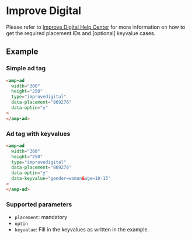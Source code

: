 <!---
Copyright 2016 The AMP HTML Authors. All Rights Reserved.

Licensed under the Apache License, Version 2.0 (the "License");
you may not use this file except in compliance with the License.
You may obtain a copy of the License at

      http://www.apache.org/licenses/LICENSE-2.0

Unless required by applicable law or agreed to in writing, software
distributed under the License is distributed on an "AS-IS" BASIS,
WITHOUT WARRANTIES OR CONDITIONS OF ANY KIND, either express or implied.
See the License for the specific language governing permissions and
limitations under the License.
-->

# Improve Digital

Please refer to [Improve Digital Help Center](https://improvedigital.zendesk.com/hc/en-us) for more
information on how to get the required placement IDs and [optional] keyvalue cases.

## Example

### Simple ad tag

```html
<amp-ad
  width="300"
  height="250"
  type="improvedigital"
  data-placement="869276"
  data-optin="y"
>
</amp-ad>
```

### Ad tag with keyvalues

```html
<amp-ad
  width="300"
  height="250"
  type="improvedigital"
  data-placement="869276"
  data-optin="y"
  data-keyvalue="gender=woman&age=10-15"
>
</amp-ad>
```

### Supported parameters

- `placement`: mandatory
- `optin`
- `keyvalue`: Fill in the keyvalues as written in the example.
